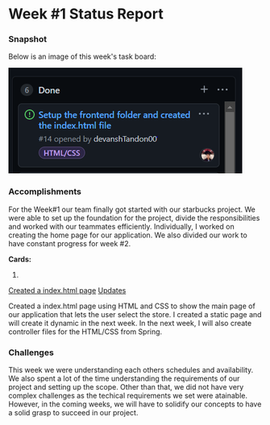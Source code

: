 # Week #1 Status Report

### Snapshot
Below is an image of this week's task board:

![](images/Capture.PNG)

### Accomplishments
For the Week#1 our team finally got started with our starbucks project. We were able to set up the foundation for the project, divide the responsibilities and worked with our teammates efficiently. Individually, I worked on creating the home page for our application. We also divided our work to have constant progress for week #2. 

**Cards:**

1)
[Created a index.html page](https://github.com/nguyensjsu/sp21-172-team-a/commit/e84f37c7348a9715fcc383e8f869a63bfc1380c0#diff-1871fc7d48e49a8b5e54149bb3d277640eb0818d14aed00b20ebc52a3f81e3db) 
[Updates](https://github.com/nguyensjsu/sp21-172-team-a/commit/43fe5a63009abad0cc8b933496637b7aba18117b#diff-1871fc7d48e49a8b5e54149bb3d277640eb0818d14aed00b20ebc52a3f81e3db)

Created a index.html page using HTML and CSS to show the main page of our application that lets the user select the store. I created a static page and will create it dynamic in the next week. In the next week, I will also create controller files for the HTML/CSS from Spring. 



### Challenges
This week we were understanding each others schedules and availability. We also spent a lot of the time understanding the requirements of our project and setting up the scope. Other than that, we did not have very complex challenges as the techical requirements we set were atainable. However, in the coming weeks, we will have to solidify our concepts to have a solid grasp to succeed in our project. 
